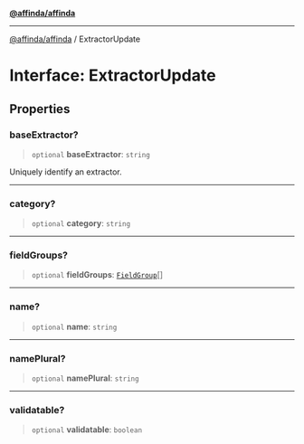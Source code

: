 [**@affinda/affinda**](../README.md)

***

[@affinda/affinda](../globals.md) / ExtractorUpdate

# Interface: ExtractorUpdate

## Properties

### baseExtractor?

> `optional` **baseExtractor**: `string`

Uniquely identify an extractor.

***

### category?

> `optional` **category**: `string`

***

### fieldGroups?

> `optional` **fieldGroups**: [`FieldGroup`](FieldGroup.md)[]

***

### name?

> `optional` **name**: `string`

***

### namePlural?

> `optional` **namePlural**: `string`

***

### validatable?

> `optional` **validatable**: `boolean`

